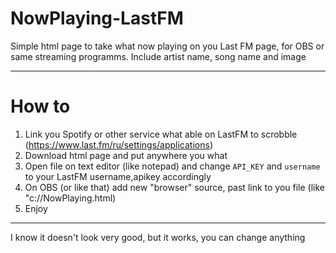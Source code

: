 # NowPlaying-LastFM
Simple html page to take what now playing on you Last FM page, for OBS or same streaming programms.
Include artist name, song name and image
___
# How to
1. Link you Spotify or other service what able on LastFM to scrobble (https://www.last.fm/ru/settings/applications)
2. Download html page and put anywhere you what
3. Open file on text editor (like notepad) and change `API_KEY` and `username` to your LastFM username,apikey accordingly
5. On OBS (or like that) add new "browser" source, past link to you file (like "c://NowPlaying.html)
6. Enjoy
___

I know it doesn't look very good, but it works, you can change anything 
